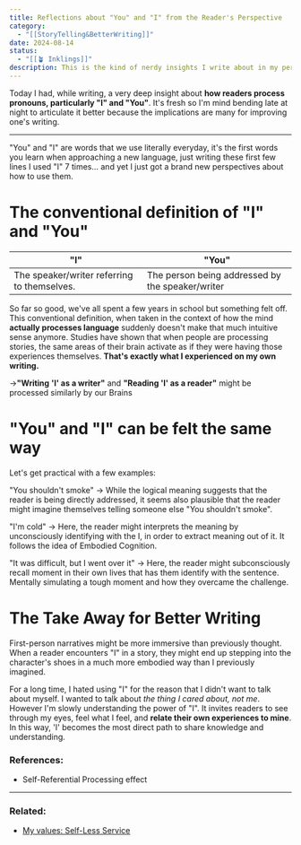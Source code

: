 ```yaml
---
title: Reflections about "You" and "I" from the Reader's Perspective
category:
  - "[[StoryTelling&BetterWriting]]"
date: 2024-08-14
status:
  - "[[🪴 Inklings]]"
description: This is the kind of nerdy insights I write about in my personal Daily Notes. I thought I'd start writing them here.
---
```

Today I had, while writing, a very deep insight about **how readers process pronouns, particularly "I" and "You"**. It's fresh so I'm mind bending late at night to articulate it better because the implications are many for improving one's writing.

---


"You" and "I" are words that we use literally everyday, it's the first words you learn when approaching a new language, just writing these first few lines I used "I" 7 times... and yet I just got a brand new perspectives about how to use them.

 
# The conventional definition of "I" and "You"

| **"I"**                                     | **"You"**                                        |
| ------------------------------------------- | ------------------------------------------------ |
| The speaker/writer referring to themselves. | The person being addressed by the speaker/writer |

So far so good, we've all spent a few years in school but something felt off. This conventional definition, when taken in the context of how the mind **actually processes language** suddenly doesn't make that much intuitive sense anymore.
Studies have shown that when people are processing stories, the same areas of their brain activate as if they were having those experiences themselves. **That's exactly what I experienced on my own writing.** 

→**"Writing** **'I' as a writer"** and **"Reading 'I' as a reader"** might be processed similarly by our Brains
# "You" and "I" can be felt the same way 
Let's get practical with a few examples:

"You shouldn't smoke" → While the logical meaning suggests that the reader is being directly addressed, it seems also plausible that the reader might imagine themselves telling someone else "You shouldn't smoke".

"I'm cold"  → Here, the reader might interprets the meaning by unconsciously identifying with the I, in order to extract meaning out of it. It follows the idea of Embodied Cognition. 

"It was difficult, but I went over it" → Here, the reader might subconsciously recall moment in their own lives that has them identify with the sentence. Mentally simulating a tough moment and how they overcame the challenge.


# The Take Away for Better Writing

First-person narratives might be more immersive than previously thought. When a reader encounters "I" in a story, they might end up stepping into the character's shoes in a much more embodied way than I previously imagined.

For a long time, I hated using "I" for the reason that I didn't want to talk about myself. I wanted to talk about *the thing I cared about, not me*. However I'm slowly understanding the power of "I". It invites readers to see through my eyes, feel what I feel, and **relate their own experiences to mine**. In this way, 'I' becomes the most direct path to share knowledge and understanding.

### References:
- Self-Referential Processing effect

---
### Related:
- [My values: Self-Less Service](value-self-less-service)